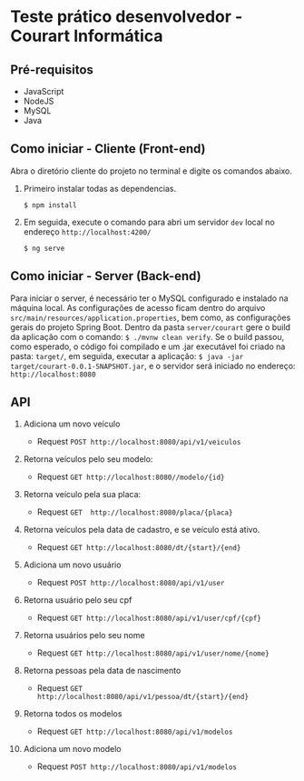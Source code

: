 # Teste prático desenvolvedor - Courart Informática

## Pré-requisitos

- JavaScript
- NodeJS
- MySQL
- Java 


## Como iniciar - Cliente (Front-end)

Abra o diretório cliente do projeto no terminal e digite os comandos abaixo.

1. Primeiro instalar todas as dependencias.

    ```$ npm install```

2. Em seguida, execute o comando para abri um servidor ```dev``` local no endereço ```http://localhost:4200/```

    ```$ ng serve``` 


## Como iniciar - Server (Back-end)
Para iniciar o server, é necessário ter o MySQL configurado e instalado na máquina local. 
As configurações de acesso ficam dentro do arquivo ```src/main/resources/application.properties```, bem como, 
as configurações gerais do projeto Spring Boot.
Dentro da pasta ```server/courart``` gere o build da aplicação com o comando: ```$ ./mvnw clean verify```.
Se o build passou, como esperado, o código foi compilado e um .jar executável foi criado na pasta:
```target/```, em seguida, executar a aplicação: ```$ java -jar target/courart-0.0.1-SNAPSHOT.jar```, e o servidor será 
iniciado no endereço: ```http://localhost:8080```


## API

1. Adiciona um novo veículo

    - Request
    ```POST http://localhost:8080/api/v1/veiculos```

2. Retorna veículos pelo seu modelo:

    - Request
    ```GET http://localhost:8080//modelo/{id}```

3. Retorna veículo pela sua placa:

    - Request
    ```GET  http://localhost:8080/placa/{placa}```

4. Retorna veículos pela data de cadastro, e se veículo está ativo.

    - Request
    ```GET http://localhost:8080/dt/{start}/{end}```

5. Adiciona um novo usuário

    - Request
    ```POST http://localhost:8080/api/v1/user```

6. Retorna usuário pelo seu cpf

    - Request
    ```GET http://localhost:8080/api/v1/user/cpf/{cpf}```

7. Retorna usuários pelo seu nome

    - Request
    ```GET http://localhost:8080/api/v1/user/nome/{nome}```

8. Retorna pessoas pela data de nascimento

    - Request
    ```GET http://localhost:8080/api/v1/pessoa/dt/{start}/{end}```

9. Retorna todos os modelos

    - Request
    ```GET http://localhost:8080/api/v1/modelos```

10. Adiciona um novo modelo

    - Request
    ```POST http://localhost:8080/api/v1/modelos```